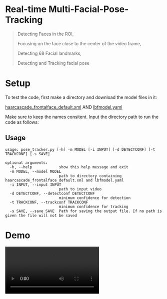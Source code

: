 # Real-time Multi-Facial-Pose-Tracking
>Detecting Faces in the ROI,
>
>Focusing on the face close to the center of the video frame, 
>
>Detecting 68 Facial landmarks, 
>
>Detecting and Tracking facial pose
>

# Setup

To test the code, first make a directory and download the model files in it:

[haarcascade_frontalface_default.xml](https://raw.githubusercontent.com/opencv/opencv/master/data/haarcascades/haarcascade_frontalface_alt2.xml) AND [lbfmodel.yaml](https://raw.githubusercontent.com/kurnianggoro/GSOC2017/master/data/lbfmodel.yaml)

Make sure to keep the names consitent. Input the directory path to run the code as follows:

## Usage
```
usage: pose_tracker.py [-h] -m MODEL [-i INPUT] [-d DETECTCONF] [-t TRACKCONF] [-s SAVE]

optional arguments:
  -h, --help            show this help message and exit
  -m MODEL, --model MODEL
                        path to directory containing haarcascade_frontalface_default.xml and lbfmodel.yaml
  -i INPUT, --input INPUT
                        path to input video
  -d DETECTCONF, --detectconf DETECTCONF
                        minimum confidence for detection
  -t TRACKCONF, --trackconf TRACKCONF
                        minimum confidence for tracking
  -s SAVE, --save SAVE  Path for saving the output file. If no path is given the file will not be saved
  ```

# Demo

![Demo](https://user-images.githubusercontent.com/25346578/149649271-1770ac5c-f116-43bf-bab2-9e80cc920a99.mp4) 
